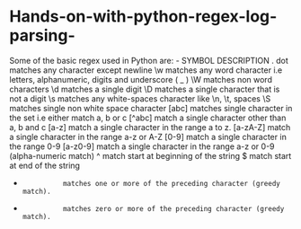 # Hands-on-with-python-regex-log-parsing-

Some of the basic regex used in Python are: -
SYMBOL	                DESCRIPTION
.	            dot matches any character except newline
\w	          matches any word character i.e letters, alphanumeric, digits and underscore ( _ )
\W	          matches non word characters
\d	          matches a single digit
\D	          matches a single character that is not a digit
\s	          matches any white-spaces character like \n, \t, spaces
\S	          matches single non white space character
[abc]	        matches single character in the set i.e either match a, b or c
[^abc]	      match a single character other than a, b and c
[a-z]	        match a single character in the range a to z.
[a-zA-Z]	    match a single character in the range a-z or A-Z
[0-9]	        match a single character in the range 0-9
[a-z0-9]      match a single character in the range a-z or 0-9 (alpha-numeric match)
^	            match start at beginning of the string
$	            match start at end of the string
+	            matches one or more of the preceding character (greedy match).
*	            matches zero or more of the preceding character (greedy match).
